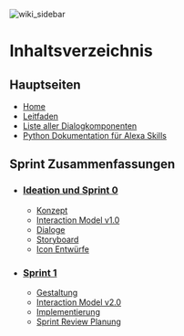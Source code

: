 
![wiki_sidebar](https://user-images.githubusercontent.com/85286401/142630392-beaf9dcd-207c-492d-aaf1-0fbeac135153.png)

# Inhaltsverzeichnis

## Hauptseiten
* [Home](https://github.com/ID-Start-Winter21/start-team-10/wiki)
* [Leitfaden](https://github.com/ID-Start-Winter21/start-team-10/wiki/Team-Leitfaden)
* [Liste aller Dialogkomponenten](https://github.com/ID-Start-Winter21/start-team-10/wiki/Liste-aller-Dialogkomponenten)
* [Python Dokumentation für Alexa Skills](https://github.com/ID-Start-Winter21/start-team-10/wiki/Python-Dokumentation-f%C3%BCr-Alexa-Skills)
## Sprint Zusammenfassungen
* ### [Ideation und Sprint 0](https://github.com/ID-Start-Winter21/start-team-10/wiki/Ideation-und-Sprint-0)
  * [Konzept](https://github.com/ID-Start-Winter21/start-team-10/wiki/Ideation-und-Sprint-0#konzept)
  * [Interaction Model v1.0](https://github.com/ID-Start-Winter21/start-team-10/wiki/Ideation-und-Sprint-0#interaction-model-v10)
  * [Dialoge](https://github.com/ID-Start-Winter21/start-team-10/wiki/Ideation-und-Sprint-0#dialoge)
  * [Storyboard](https://github.com/ID-Start-Winter21/start-team-10/wiki/Ideation-und-Sprint-0#storyboard-v10)
  * [Icon Entwürfe](https://github.com/ID-Start-Winter21/start-team-10/wiki/Ideation-und-Sprint-0#icon-entw%C3%BCrfe)
* ### [Sprint 1](https://github.com/ID-Start-Winter21/start-team-10/wiki/Sprint-1)
  * [Gestaltung](https://github.com/ID-Start-Winter21/start-team-10/wiki/Sprint-1#gestaltung)
  * [Interaction Model v2.0](https://github.com/ID-Start-Winter21/start-team-10/wiki/Sprint-1#interaction-model-v20)
  * [Implementierung](https://github.com/ID-Start-Winter21/start-team-10/wiki/Sprint-1#implementierung)
  * [Sprint Review Planung](https://github.com/ID-Start-Winter21/start-team-10/wiki/Sprint-1#sprint-review-planung)

<br>


